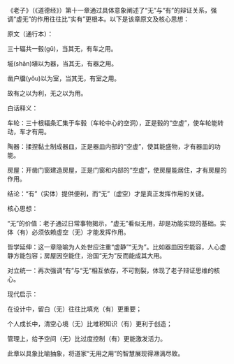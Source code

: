 《老子》（《道德经》）第十一章通过具体意象阐述了“无”与“有”的辩证关系，强调“虚无”的作用往往比“实有”更根本。以下是该章原文及核心思想：

原文（通行本）：

三十辐共一毂(gǔ)，当其无，有车之用。

埏(shān)埴以为器，当其无，有器之用。

凿户牖(yǒu)以为室，当其无，有室之用。

故有之以为利，无之以为用。


白话释义：

车轮：三十根辐条汇集于车毂（车轮中心的空洞），正是毂的“空虚”，使车轮能转动，车才有用。

陶器：揉捏黏土制成器皿，正是器皿内部的“空虚”，使其能盛物，才有器皿的功能。

房屋：开凿门窗建造房屋，正是门窗和内部的“空虚”，使房屋能居住，才有房屋的作用。

结论：“有”（实体）提供便利，而“无”（虚空）才是真正发挥作用的关键。

核心思想：

“无”的价值：老子通过日常事物揭示，“虚无”看似无用，却是功能实现的基础。实体（有）必须依赖虚空（无）才能发挥作用。

哲学延伸：这一章隐喻为人处世应注重“虚静”“无为”。比如器皿因空能容，人心虚静方能包容；房屋因空能住，治国“无为”反而能成其大用。

对立统一：再次强调“有”与“无”相互依存，不可割裂，体现了老子辩证思维的核心。

现代启示：

在设计中，留白（无）往往比填充（有）更重要；

个人成长中，清空心境（无）比堆积知识（有）更利于创造；

管理上，给予空间（无）比过度控制（有）更能激发活力。

此章以具象比喻抽象，将道家“无用之用”的智慧展现得淋漓尽致。

